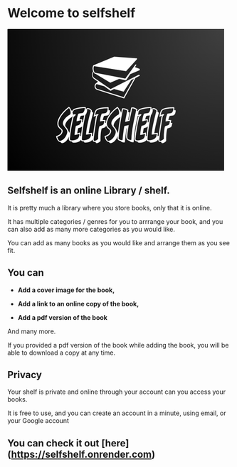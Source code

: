 # Welcome to selfshelf

![logo](./src/Assets/images/logo.png)

## Selfshelf is an online Library / shelf.

It is pretty much a library where you store books, only that it is online.

It has multiple categories / genres for you to arrrange your book, 
and you can also add as many more categories as you would like.

You can add as many books as you would like and arrange them as you see fit.

## You can 

- **Add a cover image for the book,**

- **Add a link to an online copy of the book,**

- **Add a pdf version of the book**

And many more.


If you provided a pdf version of the book while adding the book, you will be able to download a copy at any time.

## Privacy

Your shelf is private and online through your account can you access your books.

It is free to use, and you can create an account in a minute, using email, or your Google account

## You can check it out [here] (https://selfshelf.onrender.com)

